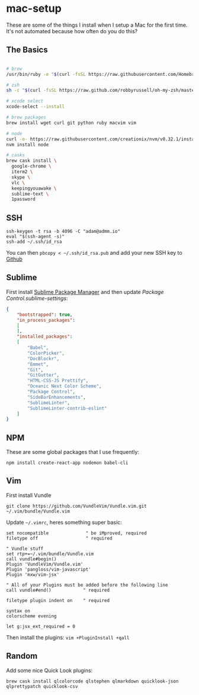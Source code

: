 # mac-setup

These are some of the things I install when I setup a Mac for the first time. It's not automated because how often do you do this?

## The Basics

```sh

# brew
/usr/bin/ruby -e "$(curl -fsSL https://raw.githubusercontent.com/Homebrew/install/master/install)"

# zsh
sh -c "$(curl -fsSL https://raw.github.com/robbyrussell/oh-my-zsh/master/tools/install.sh)"

# xcode select
xcode-select --install

# brew packages
brew install wget curl git python ruby macvim vim

# node
curl -o- https://raw.githubusercontent.com/creationix/nvm/v0.32.1/install.sh | bash
nvm install node

# casks
brew cask install \
  google-chrome \
  iterm2 \
  skype \
  vlc \
  keepingyouawake \
  sublime-text \
  1password

```

## SSH

```
ssh-keygen -t rsa -b 4096 -C "adam@admm.io"
eval "$(ssh-agent -s)"
ssh-add ~/.ssh/id_rsa
```

You can then `pbcopy < ~/.ssh/id_rsa.pub` and add your new SSH key to [Github](https://github.com/settings/keys)

## Sublime

First install [Sublime Package Manager](https://packagecontrol.io/installation) and then update _Package Control.sublime-settings_:

```json
{
	"bootstrapped": true,
	"in_process_packages":
	[
	],
	"installed_packages":
	[
		"Babel",
		"ColorPicker",
		"DocBlockr",
		"Emmet",
		"Git",
		"GitGutter",
		"HTML-CSS-JS Prettify",
		"Oceanic Next Color Scheme",
		"Package Control",
		"SideBarEnhancements",
		"SublimeLinter",
		"SublimeLinter-contrib-eslint"
	]
}
```

## NPM

These are some global packages that I use frequently:

```
npm install create-react-app nodemon babel-cli
```

## Vim

First install Vundle

```
git clone https://github.com/VundleVim/Vundle.vim.git ~/.vim/bundle/Vundle.vim
```

Update `~/.vimrc`, heres something super basic:

```
set nocompatible              " be iMproved, required
filetype off                  " required

" Vundle stuff
set rtp+=~/.vim/bundle/Vundle.vim
call vundle#begin()
Plugin 'VundleVim/Vundle.vim'
Plugin 'pangloss/vim-javascript'
Plugin 'mxw/vim-jsx'

" All of your Plugins must be added before the following line
call vundle#end()            " required

filetype plugin indent on    " required

syntax on
colorscheme evening 

let g:jsx_ext_required = 0
```

Then install the plugins: `vim +PluginInstall +qall`

## Random

Add some nice Quick Look plugins:

```
brew cask install qlcolorcode qlstephen qlmarkdown quicklook-json qlprettypatch quicklook-csv
```
